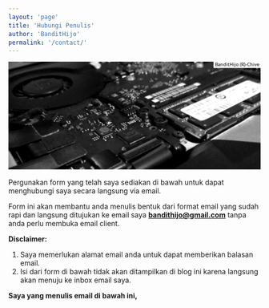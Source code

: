 ```yaml
---
layout: 'page'
title: 'Hubungi Penulis'
author: 'BanditHijo'
permalink: '/contact/'
---
```


<img class="post-body-img"  src="/assets/img/banner/about.png" alt="banner">

Pergunakan form yang telah saya sediakan di bawah untuk dapat menghubungi saya secara langsung via email.

Form ini akan membantu anda menulis bentuk dari format email yang sudah rapi dan langsung ditujukan ke email saya **bandithijo@gmail.com** tanpa anda perlu membuka email client.

**Disclaimer:**
1. Saya memerlukan alamat email anda untuk dapat memberikan balasan email.
2. Isi dari form di bawah tidak akan ditampilkan di blog ini karena langsung akan menuju ke inbox email saya.

**Saya yang menulis email di bawah ini,**

<!-- www.123formbuilder.com script begins here -->
<script
type="text/javascript" defer src="//www.123formbuilder.com/embed/621641.js" data-role="form" data-default-width="650px"></script>

<!-- <form action="https://formspree.io/bandithijo@gmail.com" method="POST"> -->
<!--   <input type="text" name="nama"> -->
<!--   <input type="email" name="_replyto"> -->
<!--   <input type="text" name="pesan"> -->
<!--   <input type="submit" value="Kirim"> -->
<!-- </form>  -->
